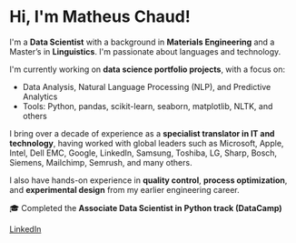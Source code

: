 # Hi, I'm Matheus Chaud!

I'm a **Data Scientist** with a background in **Materials Engineering** and a Master’s in **Linguistics**. I'm passionate about languages and technology.

I'm currently working on **data science portfolio projects**, with a focus on:
- Data Analysis, Natural Language Processing (NLP), and Predictive Analytics
- Tools: Python, pandas, scikit-learn, seaborn, matplotlib, NLTK, and others

I bring over a decade of experience as a **specialist translator in IT and technology**, having worked with global leaders such as Microsoft, Apple, Intel, Dell EMC, Google, LinkedIn, Samsung, Toshiba, LG, Sharp, Bosch, Siemens, Mailchimp, Semrush, and many others.  

I also have hands-on experience in **quality control**, **process optimization**, and **experimental design** from my earlier engineering career.

🎓 Completed the **Associate Data Scientist in Python track (DataCamp)**

[LinkedIn](https://www.linkedin.com/in/matheus-chaud/)
